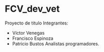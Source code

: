 # FCV_dev_vet
Proyecto de titulo 
Integrantes:
- Víctor Venegas
- Francisco Espinoza
- Patricio Bustos
Analistas programadores.
